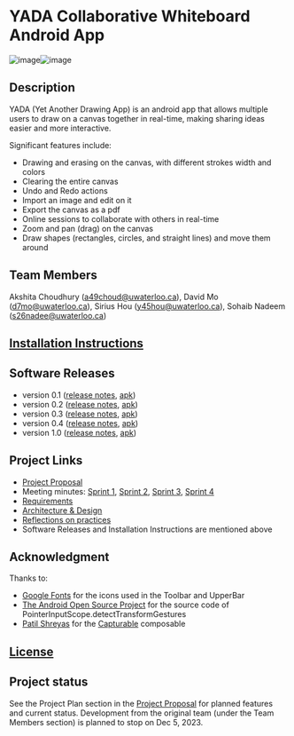 # YADA Collaborative Whiteboard Android App

![image](https://github.com/Sirius-Hou/Collaborative-Whiteboard/assets/118148925/65b1e4d7-f3b9-4a11-a134-765c58b6c4a6)![image](https://github.com/Sirius-Hou/Collaborative-Whiteboard/assets/118148925/04adc0b7-a35c-4f06-9e85-5e1a91d5118a)




## Description
YADA (Yet Another Drawing App) is an android app that allows multiple users to draw on a canvas together in real-time, making sharing ideas easier and more interactive.

Significant features include:
- Drawing and erasing on the canvas, with different strokes width and colors
- Clearing the entire canvas
- Undo and Redo actions
- Import an image and edit on it
- Export the canvas as a pdf
- Online sessions to collaborate with others in real-time 
- Zoom and pan (drag) on the canvas
- Draw shapes (rectangles, circles, and straight lines) and move them around

## Team Members
Akshita Choudhury (a49choud@uwaterloo.ca),
David Mo (d7mo@uwaterloo.ca),
Sirius Hou (y45hou@uwaterloo.ca),
Sohaib Nadeem (s26nadee@uwaterloo.ca)

## [Installation Instructions](https://github.com/Sirius-Hou/Collaborative-Whiteboard/blob/main/wiki/Installation-Instructions.md) 

## Software Releases
* version 0.1 ([release notes](https://github.com/Sirius-Hou/Collaborative-Whiteboard/blob/main/releases/v0.1-release-notes.md), [apk](https://github.com/Sirius-Hou/Collaborative-Whiteboard/blob/main/releases/v0.1-build.apk))
* version 0.2 ([release notes](https://github.com/Sirius-Hou/Collaborative-Whiteboard/blob/main/releases/v0.2-release-notes.md), [apk](https://github.com/Sirius-Hou/Collaborative-Whiteboard/blob/main/releases/v0.2-build.apk))
* version 0.3 ([release notes](https://github.com/Sirius-Hou/Collaborative-Whiteboard/blob/main/releases/v0.3-release-notes.md), [apk](https://github.com/Sirius-Hou/Collaborative-Whiteboard/blob/main/releases/v0.3-build.apk))
* version 0.4 ([release notes](https://github.com/Sirius-Hou/Collaborative-Whiteboard/blob/main/releases/v0.4-release-notes.md), [apk](https://github.com/Sirius-Hou/Collaborative-Whiteboard/blob/main/releases/v0.4-build.apk))
* version 1.0 ([release notes](https://github.com/Sirius-Hou/Collaborative-Whiteboard/blob/main/releases/v1.0-release-notes.md), [apk](https://github.com/Sirius-Hou/Collaborative-Whiteboard/blob/main/releases/v1.0-build.apk))

## Project Links
- [Project Proposal](https://github.com/Sirius-Hou/Collaborative-Whiteboard/blob/main/wiki/Project-Proposal.md)
- Meeting minutes: [Sprint 1](https://github.com/Sirius-Hou/Collaborative-Whiteboard/blob/main/wiki/Sprint-1-Meeting-Minutes.md), 
[Sprint 2](https://github.com/Sirius-Hou/Collaborative-Whiteboard/blob/main/wiki/Sprint-2-Meeting-Minutes.md), [Sprint 3](https://github.com/Sirius-Hou/Collaborative-Whiteboard/blob/main/wiki/Sprint-3-Meeting-Minutes.md), [Sprint 4](https://github.com/Sirius-Hou/Collaborative-Whiteboard/blob/main/wiki/Sprint-4-Meeting-Minutes.md)
- [Requirements](https://github.com/Sirius-Hou/Collaborative-Whiteboard/blob/main/wiki/Requirements.md)
- [Architecture & Design](https://github.com/Sirius-Hou/Collaborative-Whiteboard/blob/main/wiki/Architecture-and-Design.md)
- [Reflections on practices](https://github.com/Sirius-Hou/Collaborative-Whiteboard/blob/main/wiki/Reflections-on-practices.md)
- Software Releases and Installation Instructions are mentioned above

## Acknowledgment
Thanks to:
- [Google Fonts](https://fonts.google.com/icons) for the icons used in the Toolbar and UpperBar
- [The Android Open Source Project](https://source.android.com/) for the source code of PointerInputScope.detectTransformGestures
- [Patil Shreyas](https://github.com/PatilShreyas) for the [Capturable](https://github.com/PatilShreyas/Capturable) composable

## [License](https://git.uwaterloo.ca/s26nadee/cs346-project/-/blob/main/LICENSE.txt)

## Project status
See the Project Plan section in the [Project Proposal](https://github.com/Sirius-Hou/Collaborative-Whiteboard/blob/main/wiki/Project-Proposal.md) for planned features and current status. Development from the original team (under the Team Members section) is planned to stop on Dec 5, 2023.
